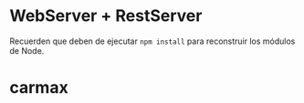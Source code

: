 # WebServer + RestServer

Recuerden que deben de ejecutar ```npm install``` para reconstruir los módulos de Node.
# carmax
